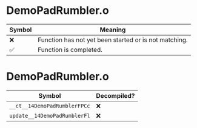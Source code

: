 # DemoPadRumbler.o
| Symbol | Meaning 
| ------------- | ------------- 
| :x: | Function has not yet been started or is not matching. 
| :white_check_mark: | Function is completed. 


# DemoPadRumbler.o
| Symbol | Decompiled? |
| ------------- | ------------- |
| `__ct__14DemoPadRumblerFPCc` | :x: |
| `update__14DemoPadRumblerFl` | :x: |
